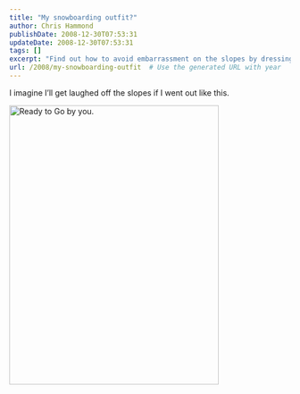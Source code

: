 ```yaml
---
title: "My snowboarding outfit?"
author: Chris Hammond
publishDate: 2008-12-30T07:53:31
updateDate: 2008-12-30T07:53:31
tags: []
excerpt: "Find out how to avoid embarrassment on the slopes by dressing the part and staying comfortable while skiing or snowboarding."
url: /2008/my-snowboarding-outfit  # Use the generated URL with year
---
```

<p>I imagine I’ll get laughed off the slopes if I went out like this.</p>  <p><img title="" height="500" alt="Ready to Go by you." src="https://farm4.static.flickr.com/3116/3149849548_b9ff4ce0c1.jpg?v=0" width="375" /></p>

